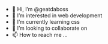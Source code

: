 - 👋 Hi, I’m @geatdaboss
- 👀 I’m interested in web development
- 🌱 I’m currently learning css
- 💞️ I’m looking to collaborate on 
- 📫 How to reach me ...

<!---
geatdaboss/geatdaboss is a ✨ special ✨ repository because its `README.md` (this file) appears on your GitHub profile.
You can click the Preview link to take a look at your changes.
--->
